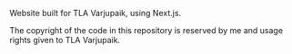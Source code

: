 Website built for TLA Varjupaik, using Next.js.

The copyright of the code in this repository is reserved by me and usage rights given to TLA Varjupaik.
